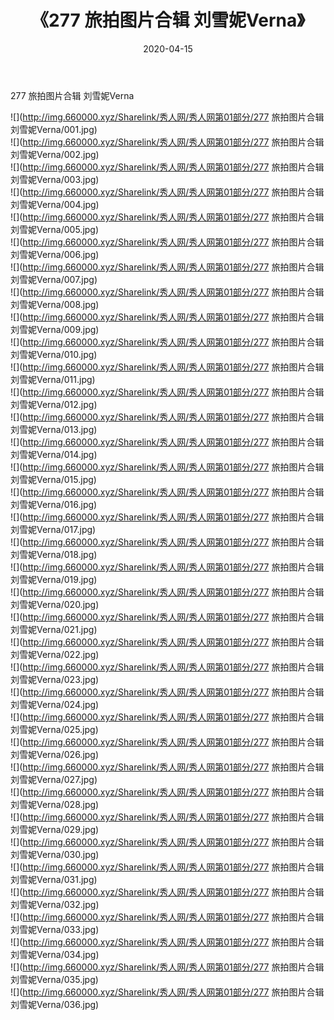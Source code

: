 ﻿---
layout: post
title:  《277 旅拍图片合辑 刘雪妮Verna》
date:   2020-04-15
img: http://img.660000.xyz/Sharelink/秀人网/秀人网第01部分/277 旅拍图片合辑 刘雪妮Verna/000.jpg
categories: [美女, 清纯, 唯美]
---

277 旅拍图片合辑 刘雪妮Verna

  ![](http://img.660000.xyz/Sharelink/秀人网/秀人网第01部分/277 旅拍图片合辑 刘雪妮Verna/001.jpg) <br> ![](http://img.660000.xyz/Sharelink/秀人网/秀人网第01部分/277 旅拍图片合辑 刘雪妮Verna/002.jpg) <br> ![](http://img.660000.xyz/Sharelink/秀人网/秀人网第01部分/277 旅拍图片合辑 刘雪妮Verna/003.jpg) <br> ![](http://img.660000.xyz/Sharelink/秀人网/秀人网第01部分/277 旅拍图片合辑 刘雪妮Verna/004.jpg) <br> ![](http://img.660000.xyz/Sharelink/秀人网/秀人网第01部分/277 旅拍图片合辑 刘雪妮Verna/005.jpg) <br> ![](http://img.660000.xyz/Sharelink/秀人网/秀人网第01部分/277 旅拍图片合辑 刘雪妮Verna/006.jpg) <br> ![](http://img.660000.xyz/Sharelink/秀人网/秀人网第01部分/277 旅拍图片合辑 刘雪妮Verna/007.jpg) <br> ![](http://img.660000.xyz/Sharelink/秀人网/秀人网第01部分/277 旅拍图片合辑 刘雪妮Verna/008.jpg) <br> ![](http://img.660000.xyz/Sharelink/秀人网/秀人网第01部分/277 旅拍图片合辑 刘雪妮Verna/009.jpg) <br> ![](http://img.660000.xyz/Sharelink/秀人网/秀人网第01部分/277 旅拍图片合辑 刘雪妮Verna/010.jpg) <br> ![](http://img.660000.xyz/Sharelink/秀人网/秀人网第01部分/277 旅拍图片合辑 刘雪妮Verna/011.jpg) <br> ![](http://img.660000.xyz/Sharelink/秀人网/秀人网第01部分/277 旅拍图片合辑 刘雪妮Verna/012.jpg) <br> ![](http://img.660000.xyz/Sharelink/秀人网/秀人网第01部分/277 旅拍图片合辑 刘雪妮Verna/013.jpg) <br> ![](http://img.660000.xyz/Sharelink/秀人网/秀人网第01部分/277 旅拍图片合辑 刘雪妮Verna/014.jpg) <br> ![](http://img.660000.xyz/Sharelink/秀人网/秀人网第01部分/277 旅拍图片合辑 刘雪妮Verna/015.jpg) <br> ![](http://img.660000.xyz/Sharelink/秀人网/秀人网第01部分/277 旅拍图片合辑 刘雪妮Verna/016.jpg) <br> ![](http://img.660000.xyz/Sharelink/秀人网/秀人网第01部分/277 旅拍图片合辑 刘雪妮Verna/017.jpg) <br> ![](http://img.660000.xyz/Sharelink/秀人网/秀人网第01部分/277 旅拍图片合辑 刘雪妮Verna/018.jpg) <br> ![](http://img.660000.xyz/Sharelink/秀人网/秀人网第01部分/277 旅拍图片合辑 刘雪妮Verna/019.jpg) <br> ![](http://img.660000.xyz/Sharelink/秀人网/秀人网第01部分/277 旅拍图片合辑 刘雪妮Verna/020.jpg) <br> ![](http://img.660000.xyz/Sharelink/秀人网/秀人网第01部分/277 旅拍图片合辑 刘雪妮Verna/021.jpg) <br> ![](http://img.660000.xyz/Sharelink/秀人网/秀人网第01部分/277 旅拍图片合辑 刘雪妮Verna/022.jpg) <br> ![](http://img.660000.xyz/Sharelink/秀人网/秀人网第01部分/277 旅拍图片合辑 刘雪妮Verna/023.jpg) <br> ![](http://img.660000.xyz/Sharelink/秀人网/秀人网第01部分/277 旅拍图片合辑 刘雪妮Verna/024.jpg) <br> ![](http://img.660000.xyz/Sharelink/秀人网/秀人网第01部分/277 旅拍图片合辑 刘雪妮Verna/025.jpg) <br> ![](http://img.660000.xyz/Sharelink/秀人网/秀人网第01部分/277 旅拍图片合辑 刘雪妮Verna/026.jpg) <br> ![](http://img.660000.xyz/Sharelink/秀人网/秀人网第01部分/277 旅拍图片合辑 刘雪妮Verna/027.jpg) <br> ![](http://img.660000.xyz/Sharelink/秀人网/秀人网第01部分/277 旅拍图片合辑 刘雪妮Verna/028.jpg) <br> ![](http://img.660000.xyz/Sharelink/秀人网/秀人网第01部分/277 旅拍图片合辑 刘雪妮Verna/029.jpg) <br> ![](http://img.660000.xyz/Sharelink/秀人网/秀人网第01部分/277 旅拍图片合辑 刘雪妮Verna/030.jpg) <br> ![](http://img.660000.xyz/Sharelink/秀人网/秀人网第01部分/277 旅拍图片合辑 刘雪妮Verna/031.jpg) <br> ![](http://img.660000.xyz/Sharelink/秀人网/秀人网第01部分/277 旅拍图片合辑 刘雪妮Verna/032.jpg) <br> ![](http://img.660000.xyz/Sharelink/秀人网/秀人网第01部分/277 旅拍图片合辑 刘雪妮Verna/033.jpg) <br> ![](http://img.660000.xyz/Sharelink/秀人网/秀人网第01部分/277 旅拍图片合辑 刘雪妮Verna/034.jpg) <br> ![](http://img.660000.xyz/Sharelink/秀人网/秀人网第01部分/277 旅拍图片合辑 刘雪妮Verna/035.jpg) <br> ![](http://img.660000.xyz/Sharelink/秀人网/秀人网第01部分/277 旅拍图片合辑 刘雪妮Verna/036.jpg) <br>